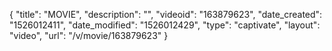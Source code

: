 {
    "title": "MOVIE",
    "description": "",
    "videoid": "163879623",
    "date_created": "1526012411",
    "date_modified": "1526012429",
    "type": "captivate",
    "layout": "video",
    "url": "\/v\/movie\/163879623"
}